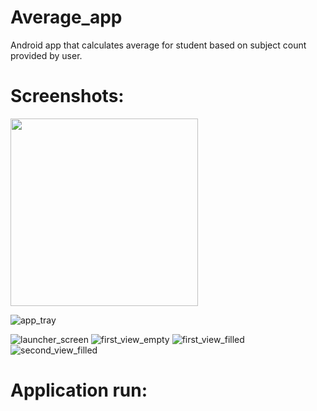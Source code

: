 # Average_app
Android app that calculates average for student based on subject count provided by user.


# Screenshots:

<img src="https://github.com/RobertNeat/Average_app/blob/main/pictures_res/app_tray.png" width="300"/>


![app_tray](/pictures_res/app_tray.png)


![launcher_screen](/pictures_res/launcher_screen.png)
![first_view_empty](/pictures_res/first_view_empty.png)
![first_view_filled](/pictures_res/first_view_filled.png)
![second_view_filled](/pictures_res/second_view_filled.png)



# Application run:

